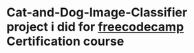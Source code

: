 # Cat-and-Dog-Image-Classifier project i did for [freecodecamp](https://www.freecodecamp.org/) Certification course
